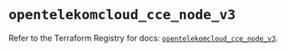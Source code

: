 # `opentelekomcloud_cce_node_v3`

Refer to the Terraform Registry for docs: [`opentelekomcloud_cce_node_v3`](https://registry.terraform.io/providers/opentelekomcloud/opentelekomcloud/1.36.5/docs/resources/cce_node_v3).
